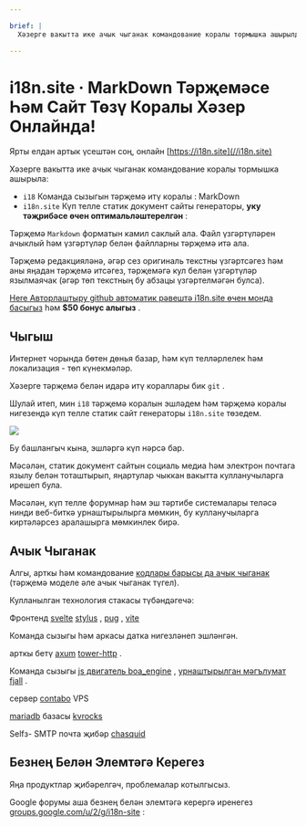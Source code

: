 ```yaml
---

brief: |
  Хәзерге вакытта ике ачык чыганак командование коралы тормышка ашырылды: i18 (MarkDown командование тәрҗемә коралы) һәм i18n.site (күп телле статистик документ сайты генераторы)

---
```



# i18n.site · MarkDown Тәрҗемәсе Һәм Сайт Төзү Коралы Хәзер Онлайнда!

Ярты елдан артык үсештән соң, онлайн [https://i18n.site](//i18n.site)

Хәзерге вакытта ике ачык чыганак командование коралы тормышка ашырыла:

* `i18` Команда сызыгын тәрҗемә итү коралы : MarkDown
* `i18n.site` Күп телле статик документ сайты генераторы, **уку тәҗрибәсе өчен оптимальләштерелгән** :

Тәрҗемә `Markdown` форматын камил саклый ала. Файл үзгәртүләрен ачыклый һәм үзгәртүләр белән файлларны тәрҗемә итә ала.

Тәрҗемә редакцияләнә, әгәр сез оригиналь текстны үзгәртсәгез һәм аны яңадан тәрҗемә итсәгез, тәрҗемәгә кул белән үзгәртүләр язылмаячак (әгәр төп текстның бу абзацы үзгәртелмәгән булса).

[Here Авторлаштыру github автоматик рәвештә i18n.site өчен монда басыгыз](https://github.com/login/oauth/authorize?client_id=Ov23liuGAmK0plc9FgB3&amp;scope=user:email,user:follow,public_repo) һәм **$50 бонус алыгыз** .

## Чыгыш

Интернет чорында бөтен дөнья базар, һәм күп телләрлелек һәм локализация - төп күнекмәләр.

Хәзерге тәрҗемә белән идарә итү кораллары бик `git` .

Шулай итеп, мин `i18` тәрҗемә коралын эшләдем һәм тәрҗемә коралы нигезендә күп телле статик сайт генераторы `i18n.site` төзедем.

![](https://p.3ti.site/1723777556.avif)

Бу башлангыч кына, эшләргә күп нәрсә бар.

Мәсәлән, статик документ сайтын социаль медиа һәм электрон почтага язылу белән тоташтырып, яңартулар чыккан вакытта кулланучыларга ирешеп була.

Мәсәлән, күп телле форумнар һәм эш тәртибе системалары теләсә нинди веб-биткә урнаштырылырга мөмкин, бу кулланучыларга киртәләрсез аралашырга мөмкинлек бирә.

## Ачык Чыганак

Алгы, арткы һәм командование [кодлары барысы да ачык чыганак](https://i18n.site/i18n.site/c/src) (тәрҗемә моделе әле ачык чыганак түгел).

Кулланылган технология стакасы түбәндәгечә:

Фронтенд [svelte](https://svelte.dev) [stylus](https://stylus-lang.com) , [pug](https://github.com/pugjs/pug) , [vite](https://github.com/vitejs/vite)

Команда сызыгы һәм аркасы датка нигезләнеп эшләнгән.

арткы бетү [axum](https://github.com/tokio-rs/axum) [tower-http](https://github.com/tower-rs/tower-http/releases) .

Команда сызыгы [js двигатель boa_engine](https://docs.rs/boa_engine) , [урнаштырылган мәгълүмат fjall](https://github.com/fjall-rs/fjall) .

сервер [contabo](https://my.contabo.com) VPS

[mariadb](https://mariadb.org) базасы [kvrocks](https://kvrocks.apache.org)

Selfз- SMTP почта җибәр [chasquid](https://github.com/albertito/chasquid)

## Безнең Белән Элемтәгә Керегез

Яңа продуктлар җибәрелгәч, проблемалар котылгысыз.

Google форумы аша безнең белән элемтәгә керергә иренегез [groups.google.com/u/2/g/i18n-site](https://groups.google.com/u/2/g/i18n-site) :